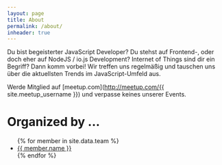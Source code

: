 ```yaml
---
layout: page
title: About
permalink: /about/
inheader: true
---
```


Du bist begeisterter JavaScript Developer? Du stehst auf Frontend-, oder doch eher auf NodeJS / io.js Development? Internet of Things sind dir ein Begriff? Dann komm vorbei! Wir treffen uns regelmäßig und tauschen uns über die aktuellsten Trends im JavaScript-Umfeld aus.

Werde Mitglied auf [meetup.com](http://meetup.com/{{ site.meetup_username }}) und verpasse keines unserer Events.

# Organized by ...

<ul>
{% for member in site.data.team %}
  <li>
    <a href="https://twitter.com/{{ member.twitter }}" target="_blank">
      {{ member.name }}
    </a>
  </li>
{% endfor %}
</ul>
